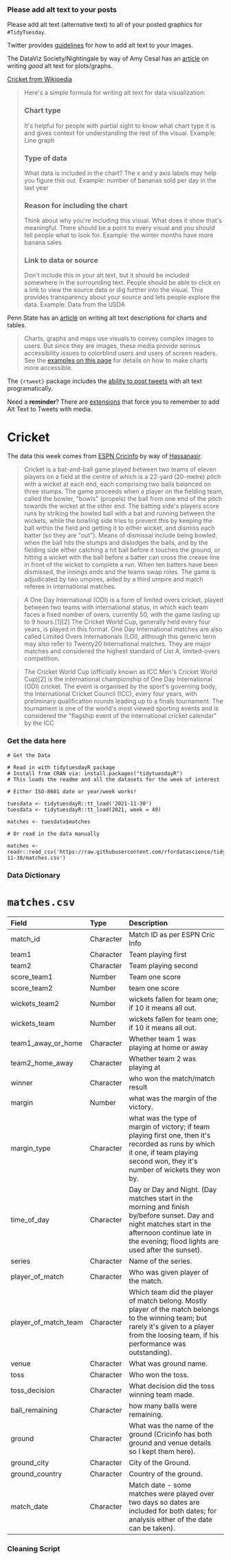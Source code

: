 ### Please add alt text to your posts

Please add alt text (alternative text) to all of your posted graphics for `#TidyTuesday`. 

Twitter provides [guidelines](https://help.twitter.com/en/using-twitter/picture-descriptions) for how to add alt text to your images.

The DataViz Society/Nightingale by way of Amy Cesal has an [article](https://medium.com/nightingale/writing-alt-text-for-data-visualization-2a218ef43f81) on writing _good_ alt text for plots/graphs.

[Cricket from Wikipedia](https://en.wikipedia.org/wiki/Cricket)

> Here's a simple formula for writing alt text for data visualization:
> ### Chart type
> It's helpful for people with partial sight to know what chart type it is and gives context for understanding the rest of the visual.
> Example: Line graph
> ### Type of data
> What data is included in the chart? The x and y axis labels may help you figure this out.
> Example: number of bananas sold per day in the last year
> ### Reason for including the chart
> Think about why you're including this visual. What does it show that's meaningful. There should be a point to every visual and you should tell people what to look for.
> Example: the winter months have more banana sales
> ### Link to data or source
> Don't include this in your alt text, but it should be included somewhere in the surrounding text. People should be able to click on a link to view the source data or dig further into the visual. This provides transparency about your source and lets people explore the data.
> Example: Data from the USDA

Penn State has an [article](https://accessibility.psu.edu/images/charts/) on writing alt text descriptions for charts and tables.

> Charts, graphs and maps use visuals to convey complex images to users. But since they are images, these media provide serious accessibility issues to colorblind users and users of screen readers. See the [examples on this page](https://accessibility.psu.edu/images/charts/) for details on how to make charts more accessible.

The `{rtweet}` package includes the [ability to post tweets](https://docs.ropensci.org/rtweet/reference/post_tweet.html) with alt text programatically.

Need a **reminder**? There are [extensions](https://chrome.google.com/webstore/detail/twitter-required-alt-text/fpjlpckbikddocimpfcgaldjghimjiik/related) that force you to remember to add Alt Text to Tweets with media.

# Cricket

The data this week comes from [ESPN Cricinfo](https://www.espncricinfo.com/) by way of [Hassanasir](https://github.com/hassannasir).

> Cricket is a bat-and-ball game played between two teams of eleven players on a field at the centre of which is a 22-yard (20-metre) pitch with a wicket at each end, each comprising two bails balanced on three stumps. The game proceeds when a player on the fielding team, called the bowler, "bowls" (propels) the ball from one end of the pitch towards the wicket at the other end. The batting side's players score runs by striking the bowled ball with a bat and running between the wickets, while the bowling side tries to prevent this by keeping the ball within the field and getting it to either wicket, and dismiss each batter (so they are "out"). Means of dismissal include being bowled, when the ball hits the stumps and dislodges the bails, and by the fielding side either catching a hit ball before it touches the ground, or hitting a wicket with the ball before a batter can cross the crease line in front of the wicket to complete a run. When ten batters have been dismissed, the innings ends and the teams swap roles. The game is adjudicated by two umpires, aided by a third umpire and match referee in international matches.

> A One Day International (ODI) is a form of limited overs cricket, played between two teams with international status, in which each team faces a fixed number of overs, currently 50, with the game lasting up to 9 hours.[1][2] The Cricket World Cup, generally held every four years, is played in this format. One Day International matches are also called Limited Overs Internationals (LOI), although this generic term may also refer to Twenty20 International matches. They are major matches and considered the highest standard of List A, limited-overs competition.

> The Cricket World Cup (officially known as ICC Men's Cricket World Cup)[2] is the international championship of One Day International (ODI) cricket. The event is organised by the sport's governing body, the International Cricket Council (ICC), every four years, with preliminary qualification rounds leading up to a finals tournament. The tournament is one of the world's most viewed sporting events and is considered the "flagship event of the international cricket calendar" by the ICC

### Get the data here

```{r}
# Get the Data

# Read in with tidytuesdayR package 
# Install from CRAN via: install.packages("tidytuesdayR")
# This loads the readme and all the datasets for the week of interest

# Either ISO-8601 date or year/week works!

tuesdata <- tidytuesdayR::tt_load('2021-11-30')
tuesdata <- tidytuesdayR::tt_load(2021, week = 49)

matches <- tuesdata$matches

# Or read in the data manually

matches <- readr::read_csv('https://raw.githubusercontent.com/rfordatascience/tidytuesday/master/data/2021/2021-11-30/matches.csv')

```
### Data Dictionary

# `matches.csv`

|Field                |Type      |Description                                                                                                                                                                                              |
|:--------------------|:---------|:--------------------------------------------------------------------------------------------------------------------------------------------------------------------------------------------------------|
|match_id             |Character |Match ID as per ESPN Cric Info                                                                                                                                                                           |
|team1                |Character |Team playing first                                                                                                                                                                                       |
|team2                |Character |Team playing second                                                                                                                                                                                      |
|score_team1          |Number    |Team one score                                                                                                                                                                                           |
|score_team2          |Number    |team one score                                                                                                                                                                                           |
|wickets_team2        |Number    |wickets fallen for team one; if 10 it means all out.                                                                                                                                                     |
|wickets_team         |Number    |wickets fallen for team one; if 10 it means all out.                                                                                                                                                     |
|team1_away_or_home   |Character |Whether team 1 was playing at home or away                                                                                                                                                               |
|team2_home_away      |Character |Whether team 2 was playing at                                                                                                                                                                            |
|winner               |Character |who won the match/match result                                                                                                                                                                           |
|margin               |Number    |what was the margin of the victory.                                                                                                                                                                      |
|margin_type          |Character |what was the type of margin of victory; if team playing first one, then it's recorded as runs by which it one, if team playing second won, they it's number of wickets they won by.                      |
|time_of_day          |Character |Day or Day and Night. (Day matches start in the morning and finish by/before sunset. Day and night matches start in the afternoon continue late in the evening; flood lights are used after the sunset). |
|series               |Character |Name of the series.                                                                                                                                                                                      |
|player_of_match      |Character |Who was given player of the match.                                                                                                                                                                       |
|player_of_match_team |Character |Which team did the player of match belong. Mostly player of the match belongs to the winning team; but rarely it's given to a player from the loosing team, if his performance was outstanding).         |
|venue                |Character |What was ground name.                                                                                                                                                                                    |
|toss                 |Character |Who won the toss.                                                                                                                                                                                        |
|toss_decision        |Character |What decision did the toss winning team made.                                                                                                                                                            |
|ball_remaining       |Character |how many balls were remaining.                                                                                                                                                                           |
|ground               |Character |What was the name of the ground (Cricinfo has both ground and venue details so I kept them here).                                                                                                        |
|ground_city          |Character |City of the Ground.                                                                                                                                                                                      |
|ground_country       |Character |Country of the ground.                                                                                                                                                                                   |
|match_date           |Character |Match date - some matches were played over two days so dates are included for both dates; for analysis either of the date can be taken).                                                                 |

### Cleaning Script

